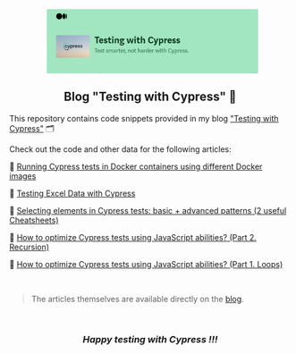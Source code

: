 <div align='center'>
<p align="center"> 
        <a href="https://medium.com/testing-with-cypress"><img src=".github\assets\main.png" alt="header" width="75%"
   align="center"/> 
 </a></p></div>
<div align='center'>

## **Blog "Testing with Cypress"** 📝
</div>

This repository contains code snippets provided in my blog <a href="https://medium.com/testing-with-cypress">"Testing with Cypress"</a> 🗂️

Check out the code and other data for the following articles:

📌 <a href="https://github.com/Sanzhanov/Blog-Testing-with-Cypress/tree/main/Running%20Cypress%20tests%20in%20Docker%20containers">Running Cypress tests in Docker containers using different Docker images</a>

📌 <a href="https://github.com/Sanzhanov/Blog-Testing-with-Cypress/tree/main/Testing%20Excel%20Data">Testing Excel Data with Cypress</a>

📌 <a href="https://github.com/Sanzhanov/Blog-Testing-with-Cypress/tree/main/Selecting%20Elements">Selecting elements in Cypress tests: basic + advanced patterns (2 useful Cheatsheets)</a>

📌 <a href="https://github.com/Sanzhanov/Blog-Testing-with-Cypress/blob/main/Tests%20optimization/recursion.ts">How to optimize Cypress tests using JavaScript abilities? (Part 2. Recursion)</a>

📌 <a href="https://github.com/Sanzhanov/Blog-Testing-with-Cypress/blob/main/Tests%20optimization/loops.ts">How to optimize Cypress tests using JavaScript abilities? (Part 1. Loops)</a>

<br>

>The articles themselves are available directly on the <a href="https://medium.com/testing-with-cypress">blog</a>.

<br>
<div align='center'>

### ***Happy testing with Cypress !!!***
</div>